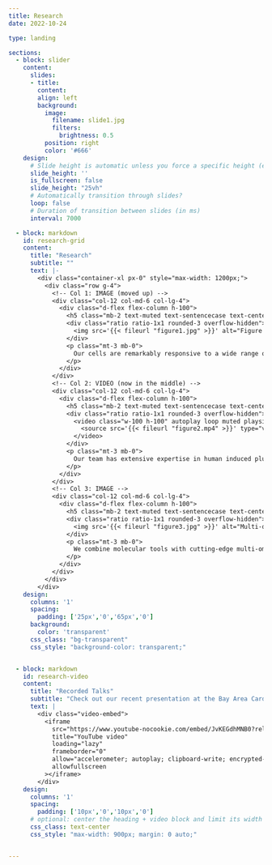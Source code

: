 ```yaml
---
title: Research
date: 2022-10-24

type: landing

sections:
  - block: slider
    content:
      slides:
      - title: 
        content: 
        align: left
        background:
          image:
            filename: slide1.jpg
            filters:
              brightness: 0.5
          position: right
          color: '#666'
    design:
      # Slide height is automatic unless you force a specific height (e.g. '400px')
      slide_height: ''
      is_fullscreen: false
      slide_height: "25vh"
      # Automatically transition through slides?
      loop: false
      # Duration of transition between slides (in ms)
      interval: 7000

  - block: markdown
    id: research-grid
    content:
      title: "Research"
      subtitle: ""
      text: |-
        <div class="container-xl px-0" style="max-width: 1200px;">
          <div class="row g-4">
            <!-- Col 1: IMAGE (moved up) -->
            <div class="col-12 col-md-6 col-lg-4">
              <div class="d-flex flex-column h-100">
                <h5 class="mb-2 text-muted text-sentencecase text-center" style="letter-spacing:.02em;">Molecular Signaling Networks that Govern (Myo)fibroblast Plasticity</h5>
                <div class="ratio ratio-1x1 rounded-3 overflow-hidden">
                  <img src='{{< fileurl "figure1.jpg" >}}' alt="Figure 1" class="w-100 h-100" style="object-fit: cover;">
                </div>
                <p class="mt-3 mb-0">
                  Our cells are remarkably responsive to a wide range of microenvironment cues—including both biochemical (soluble) signals and mechanical (insoluble) stimuli—but how these combined inputs are processed simultaneously remains incompletely understood. In the Cho Lab, we study under what circumstances soluble and insoluble cues <strong>synergize with or antagonize each other</strong>, and how this crosstalk influences: (i) cell state plasticity, (ii) sex- and disease-specificity, and (iii) intercellular communication mechanisms in fibrotic remodeling and tissue repair.  
                </p>
              </div>
            </div>
            <!-- Col 2: VIDEO (now in the middle) -->
            <div class="col-12 col-md-6 col-lg-4">
              <div class="d-flex flex-column h-100">
                <h5 class="mb-2 text-muted text-sentencecase text-center" style="letter-spacing:.02em;">Cardiovascular Engineering Across Multiple Scales</h5>
                <div class="ratio ratio-1x1 rounded-3 overflow-hidden">
                  <video class="w-100 h-100" autoplay loop muted playsinline preload="metadata" style="object-fit: cover; background:#000;">
                    <source src='{{< fileurl "figure2.mp4" >}}' type="video/mp4">
                  </video>
                </div>
                <p class="mt-3 mb-0">
                  Our team has extensive expertise in human induced pluripotent stem cell (iPSC)-based engineered tissues as well as several animal models. We routinely work with: (i) cells cultured on tunable biomaterials, (ii) arrays of multi-cell type cardiac organoids and spheroids, (iii) engineered heart tissue and 'heart-on-a-chip' systems, (iv) <em>ex vivo</em> chick embryonic hearts, and (v) mouse disease models. For every biological phemonon we study, we take a <strong>systems approach</strong> to examine, engineer, characterize, manipulate, and cross-validate across multiple scales. 
                </p>
              </div>
            </div>
            <!-- Col 3: IMAGE -->
            <div class="col-12 col-md-6 col-lg-4">
              <div class="d-flex flex-column h-100">
                <h5 class="mb-2 text-muted text-sentencecase text-center" style="letter-spacing:.02em;">Bioinformatics/AI-guided Precision Medicine</h5>
                <div class="ratio ratio-1x1 rounded-3 overflow-hidden">
                  <img src='{{< fileurl "figure3.jpg" >}}' alt="Multi-omics and data" class="w-100 h-100" style="object-fit: cover;">
                </div>
                <p class="mt-3 mb-0">
                  We combine molecular tools with cutting-edge multi-omics (scRNA- & scATAC-seq, spatial, and proteomics) and AI/ML-based methods to enable new druggable target identification, conduct <em>in silico</em> drug screening, map protein interactomes, and perform transcription factor activity fingerprinting. We are particularly interested in applying such tools to better characterize the functional diversity and state plasticity of cardiac stomal populations across various disesase states—a critical challenge for the development of <strong>precision anti-fibrotic therapies</strong>.
                </p>
              </div>
            </div>
          </div>
        </div>
    design:
      columns: '1'
      spacing:
        padding: ['25px','0','65px','0']
      background:
        color: 'transparent'
      css_class: "bg-transparent"
      css_style: "background-color: transparent;"


  - block: markdown
    id: research-video
    content:
      title: "Recorded Talks"
      subtitle: "Check out our recent presentation at the Bay Area Cardiovascular Symposium"
      text: |
        <div class="video-embed">
          <iframe
            src="https://www.youtube-nocookie.com/embed/JvKEGdhMNB0?rel=0&modestbranding=1"
            title="YouTube video"
            loading="lazy"
            frameborder="0"
            allow="accelerometer; autoplay; clipboard-write; encrypted-media; gyroscope; picture-in-picture; web-share"
            allowfullscreen
          ></iframe>
        </div>
    design:
      columns: '1'
      spacing:
        padding: ['10px','0','10px','0']
      # optional: center the heading + video block and limit its width
      css_class: text-center
      css_style: "max-width: 900px; margin: 0 auto;"


---
```

